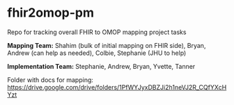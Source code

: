 # fhir2omop-pm

Repo for tracking overall FHIR to OMOP mapping project tasks

**Mapping Team:** Shahim (bulk of initial mapping on FHIR side), Bryan, Andrew (can help as needed), Colbie, Stephanie (JHU to help)

**Implementation Team:** Stephanie, Andrew, Bryan, Yvette, Tanner

Folder with docs for mapping: https://drive.google.com/drive/folders/1PfWYJyxDBZJi2h1neVJ2R_CQfYXcHYzt
